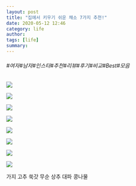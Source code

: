 ```yaml
---
layout: post
title: "집에서 키우기 쉬운 채소 7가지 추천!"
date: 2020-05-12 12:46
category: life
author: 
tags: [life]
summary: 
---
```


###### #여자#남자#인스타#추천#리뷰#후기#비교#Best#모음

![](https://img1.daumcdn.net/thumb/R720x0/?fname=https%3A%2F%2Ft1.daumcdn.net%2Fliveboard%2Fpotenshop%2F031c406fd9d04211a7b433f67d0e0a86.JPG)

![](https://img1.daumcdn.net/thumb/R720x0/?fname=https%3A%2F%2Ft1.daumcdn.net%2Fliveboard%2Fpotenshop%2Fbf62a502a2864281ab3197311516b9f8.JPG)

![](https://img1.daumcdn.net/thumb/R720x0/?fname=https%3A%2F%2Ft1.daumcdn.net%2Fliveboard%2Fpotenshop%2Fcca057b341f449a78cc465cae790f5d0.JPG)

![](https://img1.daumcdn.net/thumb/R720x0/?fname=https%3A%2F%2Ft1.daumcdn.net%2Fliveboard%2Fpotenshop%2Fbb6e6f3f64724be091870ba699b23351.JPG)

![](https://img1.daumcdn.net/thumb/R720x0/?fname=https%3A%2F%2Ft1.daumcdn.net%2Fliveboard%2Fpotenshop%2F1e1d3c0cb20d4fbab789a607d0e927e3.JPG)

![](https://img1.daumcdn.net/thumb/R720x0/?fname=https%3A%2F%2Ft1.daumcdn.net%2Fliveboard%2Fpotenshop%2F4d500846e8364e0cb7a7033886586f00.JPG)

![](https://img1.daumcdn.net/thumb/R720x0/?fname=https%3A%2F%2Ft1.daumcdn.net%2Fliveboard%2Fpotenshop%2Ffcdca9b565894ddd9b773331781386d0.JPG)

![](https://img1.daumcdn.net/thumb/R720x0/?fname=https%3A%2F%2Ft1.daumcdn.net%2Fliveboard%2Fpotenshop%2F27576698d82c408f895fba928c84ca22.JPG)

가지
고추
쑥갓
무순
상추
대파
콩나물